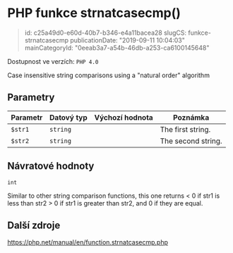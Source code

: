 PHP funkce strnatcasecmp()
================================

> id: c25a49d0-e60d-40b7-b346-e4a11bacea28
> slugCS: funkce-strnatcasecmp
> publicationDate: "2019-09-11 10:04:03"
> mainCategoryId: "0eeab3a7-a54b-46db-a253-ca6100145648"

Dostupnost ve verzích: `PHP 4.0`

Case insensitive string comparisons using a "natural order" algorithm


Parametry
--------------

| Parametr | Datový typ | Výchozí hodnota | Poznámka |
|-----|-----|-----|-----|
| `$str1` | `string` |  | The first string. |
| `$str2` | `string` |  | The second string. |


Návratové hodnoty
----------------

`int`

Similar to other string comparison functions, this one returns &lt; 0 if
str1 is less than str2 &gt;
0 if str1 is greater than
str2, and 0 if they are equal.

Další zdroje
------------

https://php.net/manual/en/function.strnatcasecmp.php
